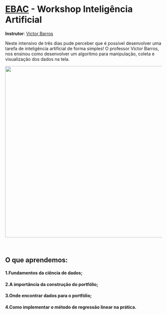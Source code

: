# [EBAC](https://ebaconline.com.br) - Workshop Inteligência Artificial
**Instrutor**: [Victor Barros](https://github.com/ovictorbarros)

Neste intensivo de três dias pude perceber que é possível desenvolver uma tarefa de inteligência artificial de forma simples! O professor Victor Barros, nos ensinou como desenvolver um algoritmo para manipulação, coleta e visualização dos dados na tela.

<p align="center">
  <img  width='550' src='https://github.com/katharinefernandes/Arquivos_Importantes/blob/main/imagem_2021-07-07_212032.png?raw=true'>
</p>
<br>

## O que aprendemos:
#### 1.Fundamentos da ciência de dados;
#### 2.A importância da construção do portfólio;
#### 3.Onde encontrar dados para o portfólio;
#### 4.Como implementar o método de regressão linear na prática.

 
 
